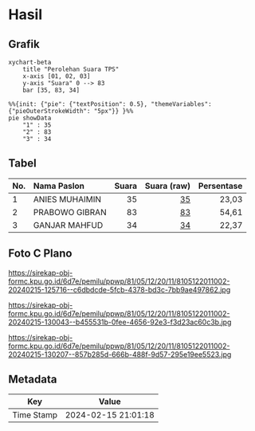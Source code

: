 # Hasil

## Grafik

```mermaid
xychart-beta
    title "Perolehan Suara TPS"
    x-axis [01, 02, 03]
    y-axis "Suara" 0 --> 83
    bar [35, 83, 34]
```

```mermaid
%%{init: {"pie": {"textPosition": 0.5}, "themeVariables": {"pieOuterStrokeWidth": "5px"}} }%%
pie showData
    "1" : 35
    "2" : 83
    "3" : 34
```

## Tabel

| No. | Nama Paslon    | Suara | Suara (raw) | Persentase |
|:--- |:-------------- | -----:| -----------:| ----------:|
| 1   | ANIES MUHAIMIN | 35    | [35][p-1]   | 23,03      |
| 2   | PRABOWO GIBRAN | 83    | [83][p-2]   | 54,61      |
| 3   | GANJAR MAHFUD  | 34    | [34][p-3]   | 22,37      |


[p-1]: https://github.com/gigit-pemilu/pemilu-2024-81-maluku/blob/main/pilpres/hitung-suara/sub/81-maluku/sub/05-seram-bagian-timur/sub/12-bula-barat/sub/2011-jembatan-basah/sub/002-tps/sub/paslon-1.txt
[p-2]: https://github.com/gigit-pemilu/pemilu-2024-81-maluku/blob/main/pilpres/hitung-suara/sub/81-maluku/sub/05-seram-bagian-timur/sub/12-bula-barat/sub/2011-jembatan-basah/sub/002-tps/sub/paslon-2.txt
[p-3]: https://github.com/gigit-pemilu/pemilu-2024-81-maluku/blob/main/pilpres/hitung-suara/sub/81-maluku/sub/05-seram-bagian-timur/sub/12-bula-barat/sub/2011-jembatan-basah/sub/002-tps/sub/paslon-3.txt

## Foto C Plano

https://sirekap-obj-formc.kpu.go.id/6d7e/pemilu/ppwp/81/05/12/20/11/8105122011002-20240215-125716--c6dbdcde-5fcb-4378-bd3c-7bb9ae497862.jpg

https://sirekap-obj-formc.kpu.go.id/6d7e/pemilu/ppwp/81/05/12/20/11/8105122011002-20240215-130043--b455531b-0fee-4656-92e3-f3d23ac60c3b.jpg

https://sirekap-obj-formc.kpu.go.id/6d7e/pemilu/ppwp/81/05/12/20/11/8105122011002-20240215-130207--857b285d-666b-488f-9d57-295e19ee5523.jpg


## Metadata

| Key        | Value               |
| ---------- | ------------------- |
| Time Stamp | 2024-02-15 21:01:18 |



